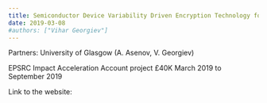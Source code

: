 ```yaml
---
title: Semiconductor Device Variability Driven Encryption Technology for IoT applications
date: 2019-03-08
#authors: ["Vihar Georgiev"]
---
```



Partners: University of Glasgow (A. Asenov, V. Georgiev)

EPSRC Impact Acceleration Account project £40K March 2019 to September 2019


<!--more-->


Link to the website:
